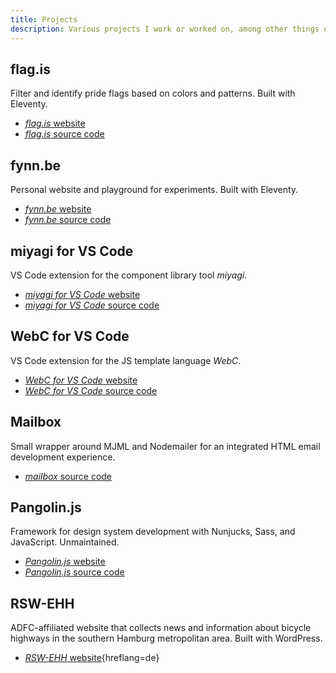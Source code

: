 ```yaml
---
title: Projects
description: Various projects I work or worked on, among other things open source projects.
---
```


## flag.is

Filter and identify pride flags based on colors and patterns. Built with Eleventy.

- [_flag.is_ website](https://flag.is/)
- [_flag.is_ source code](https://github.com/mvsde/flag.is)

## fynn.be

Personal website and playground for experiments. Built with Eleventy.

- [_fynn.be_ website](https://fynn.be/)
- [_fynn.be_ source code](https://github.com/mvsde/website)

## miyagi for VS Code

VS Code extension for the component library tool _miyagi_.

- [_miyagi for VS Code_ website](https://marketplace.visualstudio.com/items?itemName=fynn.miyagi)
- [_miyagi for VS Code_ source code](https://github.com/miyagi-dev/vscode-miyagi)

## WebC for VS Code

VS Code extension for the JS template language _WebC_.

- [_WebC for VS Code_ website](https://marketplace.visualstudio.com/items?itemName=fynn.vscode-webc)
- [_WebC for VS Code_ source code](https://github.com/mvsde/vscode-webc/)

## Mailbox

Small wrapper around MJML and Nodemailer for an integrated HTML email development experience.

- [_mailbox_ source code](https://github.com/mvsde/mailbox)

## Pangolin.js

Framework for design system development with Nunjucks, Sass, and JavaScript. Unmaintained.

- [_Pangolin.js_ website](https://pangolinjs.org/)
- [_Pangolin.js_ source code](https://github.com/pangolinjs/)

## RSW-EHH

ADFC-affiliated website that collects news and information about bicycle highways in the southern Hamburg metropolitan area. Built with WordPress.

- [_RSW-EHH_ website](https://rsw-ehh.de/){hreflang=de}

